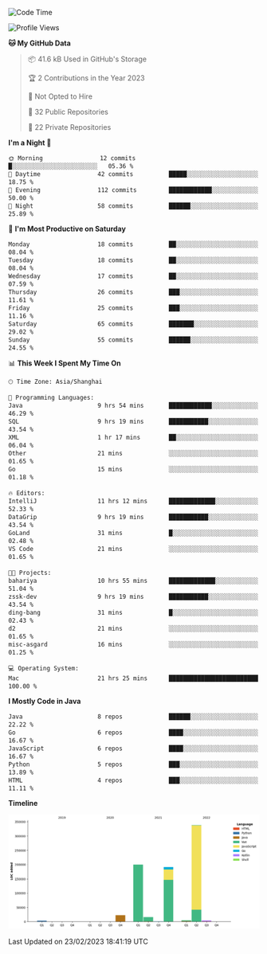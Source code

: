 <!--START_SECTION:waka-->
![Code Time](http://img.shields.io/badge/Code%20Time-1%2C607%20hrs%2010%20mins-blue)

![Profile Views](http://img.shields.io/badge/Profile%20Views-0-blue)

**🐱 My GitHub Data** 

> 📦 41.6 kB Used in GitHub's Storage 
 > 
> 🏆 2 Contributions in the Year 2023
 > 
> 🚫 Not Opted to Hire
 > 
> 📜 32 Public Repositories 
 > 
> 🔑 22 Private Repositories 
 > 
**I'm a Night 🦉** 

```text
🌞 Morning                12 commits          █░░░░░░░░░░░░░░░░░░░░░░░░   05.36 % 
🌆 Daytime                42 commits          █████░░░░░░░░░░░░░░░░░░░░   18.75 % 
🌃 Evening                112 commits         ████████████░░░░░░░░░░░░░   50.00 % 
🌙 Night                  58 commits          ██████░░░░░░░░░░░░░░░░░░░   25.89 % 
```
📅 **I'm Most Productive on Saturday** 

```text
Monday                   18 commits          ██░░░░░░░░░░░░░░░░░░░░░░░   08.04 % 
Tuesday                  18 commits          ██░░░░░░░░░░░░░░░░░░░░░░░   08.04 % 
Wednesday                17 commits          ██░░░░░░░░░░░░░░░░░░░░░░░   07.59 % 
Thursday                 26 commits          ███░░░░░░░░░░░░░░░░░░░░░░   11.61 % 
Friday                   25 commits          ███░░░░░░░░░░░░░░░░░░░░░░   11.16 % 
Saturday                 65 commits          ███████░░░░░░░░░░░░░░░░░░   29.02 % 
Sunday                   55 commits          ██████░░░░░░░░░░░░░░░░░░░   24.55 % 
```


📊 **This Week I Spent My Time On** 

```text
🕑︎ Time Zone: Asia/Shanghai

💬 Programming Languages: 
Java                     9 hrs 54 mins       ████████████░░░░░░░░░░░░░   46.29 % 
SQL                      9 hrs 19 mins       ███████████░░░░░░░░░░░░░░   43.54 % 
XML                      1 hr 17 mins        ██░░░░░░░░░░░░░░░░░░░░░░░   06.04 % 
Other                    21 mins             ░░░░░░░░░░░░░░░░░░░░░░░░░   01.65 % 
Go                       15 mins             ░░░░░░░░░░░░░░░░░░░░░░░░░   01.18 % 

🔥 Editors: 
IntelliJ                 11 hrs 12 mins      █████████████░░░░░░░░░░░░   52.33 % 
DataGrip                 9 hrs 19 mins       ███████████░░░░░░░░░░░░░░   43.54 % 
GoLand                   31 mins             █░░░░░░░░░░░░░░░░░░░░░░░░   02.48 % 
VS Code                  21 mins             ░░░░░░░░░░░░░░░░░░░░░░░░░   01.65 % 

🐱‍💻 Projects: 
bahariya                 10 hrs 55 mins      █████████████░░░░░░░░░░░░   51.04 % 
zssk-dev                 9 hrs 19 mins       ███████████░░░░░░░░░░░░░░   43.54 % 
ding-bang                31 mins             █░░░░░░░░░░░░░░░░░░░░░░░░   02.43 % 
d2                       21 mins             ░░░░░░░░░░░░░░░░░░░░░░░░░   01.65 % 
misc-asgard              16 mins             ░░░░░░░░░░░░░░░░░░░░░░░░░   01.25 % 

💻 Operating System: 
Mac                      21 hrs 25 mins      █████████████████████████   100.00 % 
```

**I Mostly Code in Java** 

```text
Java                     8 repos             ██████░░░░░░░░░░░░░░░░░░░   22.22 % 
Go                       6 repos             ████░░░░░░░░░░░░░░░░░░░░░   16.67 % 
JavaScript               6 repos             ████░░░░░░░░░░░░░░░░░░░░░   16.67 % 
Python                   5 repos             ███░░░░░░░░░░░░░░░░░░░░░░   13.89 % 
HTML                     4 repos             ███░░░░░░░░░░░░░░░░░░░░░░   11.11 % 
```



**Timeline**

![Lines of Code chart](https://raw.githubusercontent.com/youtiaoguagua/youtiaoguagua/master/assets/bar_graph.png)


 Last Updated on 23/02/2023 18:41:19 UTC
<!--END_SECTION:waka-->